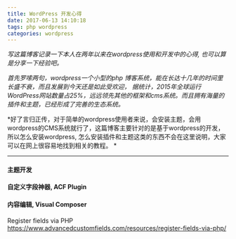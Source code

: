 ```yaml
---
title: WordPress 开发心得
date: 2017-06-13 14:10:18
tags: php wordpress
categories: wordpress
---
```


*写这篇博客记录一下本人在两年以来在wordpress使用和开发中的心得, 也可以算是分享一下经验吧。*

*首先罗嗦两句，wordpress一个小型的php 博客系统，能在长达十几年的时间里长盛不衰，而且发展到今天还是如此受欢迎，
据统计，2015年全球运行WordPress网站数量占25%，远远领先其他的框架和cms系统。而且拥有海量的插件和主题，已经形成了完善的生态系统。*

*好了言归正传，对于简单的wordpress使用者来说，会安装主题，会用wordpress的CMS系统就行了，这篇博客主要针对的是基于wordpress的开发，所以怎么安装wordpress, 怎么安装插件和主题这类的东西不会在这里说明，大家可以在网上很容易地找到相关的教程。 *

-----

#### 主题开发

#### 自定义字段神器, ACF Plugin

#### 内容编辑, Visual Composer



Register fields via PHP
https://www.advancedcustomfields.com/resources/register-fields-via-php/